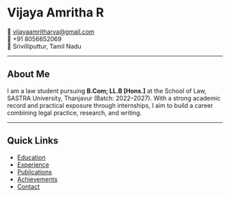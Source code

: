 # Vijaya Amritha R

📧 [vijayaamritharva@gmail.com](mailto:vijayaamritharva@gmail.com)  
📱 +91 8056652069  
📍 Srivilliputtur, Tamil Nadu  

---

## About Me
I am a law student pursuing **B.Com; LL.B [Hons.]** at the School of Law, SASTRA University, Thanjavur (Batch: 2022–2027). With a strong academic record and practical exposure through internships, I aim to build a career combining legal practice, research, and writing.

---

## Quick Links
- [Education](education.md)  
- [Experience](experience.md)  
- [Publications](publications.md)  
- [Achievements](achievements.md)  
- [Contact](contact.md)
